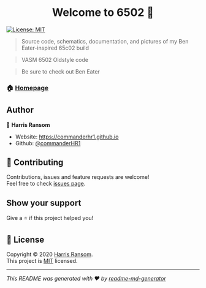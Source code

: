 <h1 align="center">Welcome to 6502 👋</h1>
<p>
  <a href="https://github.com/commanderHR1/6502/blob/master/LICENSE" target="_blank">
    <img alt="License: MIT" src="https://img.shields.io/badge/License-MIT-yellow.svg" />
  </a>
</p>

> Source code, schematics, documentation, and pictures of my Ben Eater-inspired 65c02 build

> VASM 6502 Oldstyle code

> Be sure to check out Ben Eater 

### 🏠 [Homepage](https://github.com/commanderHR1/6502)

## Author

👤 **Harris Ransom**

* Website: https://commanderhr1.github.io
* Github: [@commanderHR1](https://github.com/commanderHR1)

## 🤝 Contributing

Contributions, issues and feature requests are welcome!<br />Feel free to check [issues page](https://github.com/commanderHR1/6502/issues). 

## Show your support

Give a ⭐️ if this project helped you!

## 📝 License

Copyright © 2020 [Harris Ransom](https://github.com/commanderHR1).<br />
This project is [MIT](https://github.com/commanderHR1/6502/blob/master/LICENSE) licensed.

***
_This README was generated with ❤️ by [readme-md-generator](https://github.com/kefranabg/readme-md-generator)_
